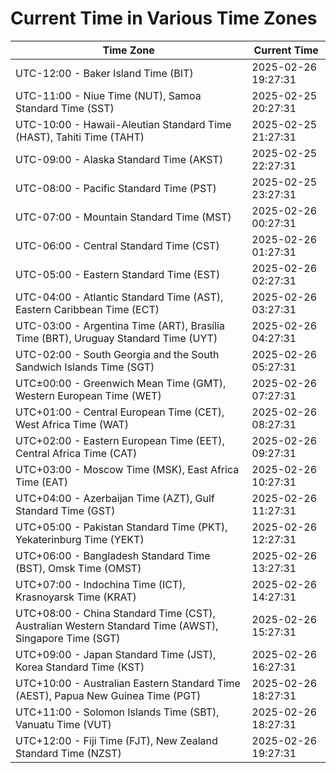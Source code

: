 # Current Time in Various Time Zones

| Time Zone | Current Time |
|-----------|--------------|
| UTC-12:00 - Baker Island Time (BIT) | 2025-02-26 19:27:31 |
| UTC-11:00 - Niue Time (NUT), Samoa Standard Time (SST) | 2025-02-25 20:27:31 |
| UTC-10:00 - Hawaii-Aleutian Standard Time (HAST), Tahiti Time (TAHT) | 2025-02-25 21:27:31 |
| UTC-09:00 - Alaska Standard Time (AKST) | 2025-02-25 22:27:31 |
| UTC-08:00 - Pacific Standard Time (PST) | 2025-02-25 23:27:31 |
| UTC-07:00 - Mountain Standard Time (MST) | 2025-02-26 00:27:31 |
| UTC-06:00 - Central Standard Time (CST) | 2025-02-26 01:27:31 |
| UTC-05:00 - Eastern Standard Time (EST) | 2025-02-26 02:27:31 |
| UTC-04:00 - Atlantic Standard Time (AST), Eastern Caribbean Time (ECT) | 2025-02-26 03:27:31 |
| UTC-03:00 - Argentina Time (ART), Brasília Time (BRT), Uruguay Standard Time (UYT) | 2025-02-26 04:27:31 |
| UTC-02:00 - South Georgia and the South Sandwich Islands Time (SGT) | 2025-02-26 05:27:31 |
| UTC±00:00 - Greenwich Mean Time (GMT), Western European Time (WET) | 2025-02-26 07:27:31 |
| UTC+01:00 - Central European Time (CET), West Africa Time (WAT) | 2025-02-26 08:27:31 |
| UTC+02:00 - Eastern European Time (EET), Central Africa Time (CAT) | 2025-02-26 09:27:31 |
| UTC+03:00 - Moscow Time (MSK), East Africa Time (EAT) | 2025-02-26 10:27:31 |
| UTC+04:00 - Azerbaijan Time (AZT), Gulf Standard Time (GST) | 2025-02-26 11:27:31 |
| UTC+05:00 - Pakistan Standard Time (PKT), Yekaterinburg Time (YEKT) | 2025-02-26 12:27:31 |
| UTC+06:00 - Bangladesh Standard Time (BST), Omsk Time (OMST) | 2025-02-26 13:27:31 |
| UTC+07:00 - Indochina Time (ICT), Krasnoyarsk Time (KRAT) | 2025-02-26 14:27:31 |
| UTC+08:00 - China Standard Time (CST), Australian Western Standard Time (AWST), Singapore Time (SGT) | 2025-02-26 15:27:31 |
| UTC+09:00 - Japan Standard Time (JST), Korea Standard Time (KST) | 2025-02-26 16:27:31 |
| UTC+10:00 - Australian Eastern Standard Time (AEST), Papua New Guinea Time (PGT) | 2025-02-26 18:27:31 |
| UTC+11:00 - Solomon Islands Time (SBT), Vanuatu Time (VUT) | 2025-02-26 18:27:31 |
| UTC+12:00 - Fiji Time (FJT), New Zealand Standard Time (NZST) | 2025-02-26 19:27:31 |
